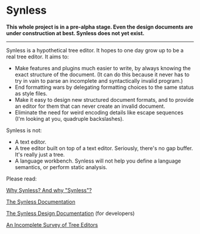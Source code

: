 # Synless

**This whole project is in a pre-alpha stage. Even the design
  documents are under construction at best. Synless does not yet
  exist.**

------

Synless is a hypothetical tree editor. It hopes to one day grow up to
be a real tree editor. It aims to:

- Make features and plugins much easier to write, by always knowing
  the exact structure of the document. (It can do this because it
  never has to try in vain to parse an incomplete and syntactically
  invalid program.)
- End formatting wars by delegating formatting choices to the same
  status as style files.
- Make it easy to design new structured document formats, and to
  provide an editor for them that can never create an invalid document.
- Eliminate the need for weird encoding details like escape sequences
  (I'm looking at you, quadruple backslashes).

Synless is not:

- A text editor.
- A tree editor built on top of a text editor. Seriously, there's no
  gap buffer. It's really just a tree.
- A language workbench. Synless will not help you define a language
  semantics, or perform static analysis.

Please read:

[Why Synless? And why "Synless"?](doc/why.md)

[The Synless Documentation](doc/readme.md)

[The Synless Design Documentation](doc/design.md) (for developers)

[An Incomplete Survey of Tree Editors](doc/survey.md)
